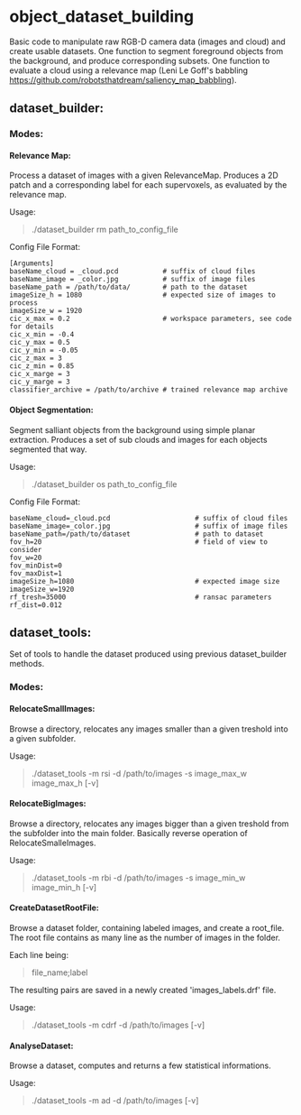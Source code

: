 # object_dataset_building
Basic code to manipulate raw RGB-D camera data (images and cloud) and create usable datasets.
One function to segment foreground objects from the background, and produce corresponding subsets.
One function to evaluate a cloud using a relevance map (Leni Le Goff's babbling https://github.com/robotsthatdream/saliency_map_babbling).

## dataset_builder:
### Modes:
#### Relevance Map:
Process a dataset of images with a given RelevanceMap. Produces a 2D patch and a corresponding label for each supervoxels, as evaluated by the relevance map.

Usage:
> ./dataset_builder rm path_to_config_file

Config File Format:
```
[Arguments]
baseName_cloud = _cloud.pcd           # suffix of cloud files
baseName_image = _color.jpg           # suffix of image files
baseName_path = /path/to/data/        # path to the dataset
imageSize_h = 1080                    # expected size of images to process
imageSize_w = 1920  
cic_x_max = 0.2                       # workspace parameters, see code for details
cic_x_min = -0.4
cic_y_max = 0.5
cic_y_min = -0.05
cic_z_max = 3
cic_z_min = 0.85
cic_x_marge = 3
cic_y_marge = 3
classifier_archive = /path/to/archive # trained relevance map archive
```

#### Object Segmentation:
Segment salliant objects from the background using simple planar extraction.
Produces a set of sub clouds and images for each objects segmented that way.

Usage:
> ./dataset_builder os path_to_config_file

Config File Format:
```
baseName_cloud=_cloud.pcd                     # suffix of cloud files
baseName_image=_color.jpg                     # suffix of image files
baseName_path=/path/to/dataset                # path to dataset
fov_h=20                                      # field of view to consider
fov_w=20
fov_minDist=0
fov_maxDist=1
imageSize_h=1080                              # expected image size
imageSize_w=1920
rf_tresh=35000                                # ransac parameters
rf_dist=0.012
```

## dataset_tools:
Set of tools to handle the dataset produced using previous dataset_builder methods.

### Modes:
#### RelocateSmallImages:
Browse a directory, relocates any images smaller than a given treshold into a given subfolder.

Usage:
> ./dataset_tools -m rsi -d /path/to/images -s image_max_w image_max_h [-v]

#### RelocateBigImages:
Browse a directory, relocates any images bigger than a given treshold from the subfolder into the main folder.
Basically reverse operation of RelocateSmalleImages.

Usage:
> ./dataset_tools -m rbi -d /path/to/images -s image_min_w image_min_h [-v]

#### CreateDatasetRootFile:
Browse a dataset folder, containing labeled images, and create a root_file.
The root file contains as many line as the number of images in the folder.

Each line being:
> file_name;label

The resulting pairs are saved in a newly created 'images_labels.drf' file.

Usage:
> ./dataset_tools -m cdrf -d /path/to/images [-v]

#### AnalyseDataset:
Browse a dataset, computes and returns a few statistical informations.

Usage:
> ./dataset_tools -m ad -d /path/to/images [-v]
